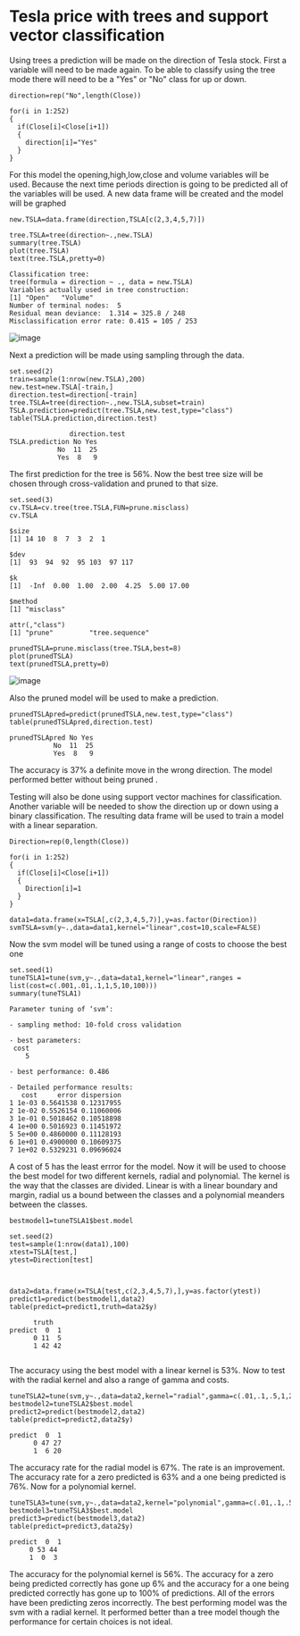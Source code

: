 # Tesla price with trees and support vector classification

Using trees a prediction will be made on the direction of Tesla stock.  First 
a variable will need to be made again.  To be able to classify using the tree mode
there will need to be a "Yes" or "No" class for up or down.  
```
direction=rep("No",length(Close))

for(i in 1:252)
{
  if(Close[i]<Close[i+1])
  {
    direction[i]="Yes"
  }
}
```
For this model the opening,high,low,close and volume variables will be used.
Because the next time periods direction is going to be predicted all of the 
variables will be used.  A new data frame will be created and the model will be graphed

```
new.TSLA=data.frame(direction,TSLA[c(2,3,4,5,7)])

tree.TSLA=tree(direction~.,new.TSLA)
summary(tree.TSLA)
plot(tree.TSLA)
text(tree.TSLA,pretty=0)

Classification tree:
tree(formula = direction ~ ., data = new.TSLA)
Variables actually used in tree construction:
[1] "Open"   "Volume"
Number of terminal nodes:  5 
Residual mean deviance:  1.314 = 325.8 / 248 
Misclassification error rate: 0.415 = 105 / 253 

```
![image](https://user-images.githubusercontent.com/58529391/74867063-dc5abf80-5308-11ea-95a3-b5cdc6e237fd.png)

Next a prediction will be made using sampling through the data.
```
set.seed(2)
train=sample(1:nrow(new.TSLA),200)
new.test=new.TSLA[-train,]
direction.test=direction[-train]
tree.TSLA=tree(direction~.,new.TSLA,subset=train)
TSLA.prediction=predict(tree.TSLA,new.test,type="class")
table(TSLA.prediction,direction.test)

               direction.test
TSLA.prediction No Yes
            No  11  25
            Yes  8   9
```
The first prediction for the tree is 56%.  Now the best tree size will be chosen
through cross-validation and pruned to that size.
```
set.seed(3)
cv.TSLA=cv.tree(tree.TSLA,FUN=prune.misclass)
cv.TSLA

$size
[1] 14 10  8  7  3  2  1

$dev
[1]  93  94  92  95 103  97 117

$k
[1]  -Inf  0.00  1.00  2.00  4.25  5.00 17.00

$method
[1] "misclass"

attr(,"class")
[1] "prune"         "tree.sequence"

prunedTSLA=prune.misclass(tree.TSLA,best=8)
plot(prunedTSLA)
text(prunedTSLA,pretty=0)

```
![image](https://user-images.githubusercontent.com/58529391/74867036-d1a02a80-5308-11ea-95a7-2cd9c22b4435.png)

Also the pruned model will be used to make a prediction.
```
prunedTSLApred=predict(prunedTSLA,new.test,type="class")
table(prunedTSLApred,direction.test)

prunedTSLApred No Yes
           No  11  25
           Yes  8   9
```
The accuracy is 37% a definite move in the wrong direction.  The model performed
better without being pruned .  

Testing will also be done using support vector machines for classification.
Another variable will be needed to show the direction up or down using a 
binary classification.  The resulting data frame will be used to train a 
model with a linear separation.  
```
Direction=rep(0,length(Close))

for(i in 1:252)
{
  if(Close[i]<Close[i+1])
  {
    Direction[i]=1
  }
}

data1=data.frame(x=TSLA[,c(2,3,4,5,7)],y=as.factor(Direction))
svmTSLA=svm(y~.,data=data1,kernel="linear",cost=10,scale=FALSE)

```
Now the svm model will be tuned using a range of costs to choose the best one
```
set.seed(1)
tuneTSLA1=tune(svm,y~.,data=data1,kernel="linear",ranges = list(cost=c(.001,.01,.1,1,5,10,100)))
summary(tuneTSLA1)

Parameter tuning of ‘svm’:

- sampling method: 10-fold cross validation 

- best parameters:
 cost
    5

- best performance: 0.486 

- Detailed performance results:
   cost     error dispersion
1 1e-03 0.5641538 0.12317955
2 1e-02 0.5526154 0.11060006
3 1e-01 0.5018462 0.10518898
4 1e+00 0.5016923 0.11451972
5 5e+00 0.4860000 0.11128193
6 1e+01 0.4900000 0.10609375
7 1e+02 0.5329231 0.09696024
```
A cost of 5 has the least errror for the model.  Now it will be used to choose the 
best model for two different kernels, radial and polynomial.  The kernel is the way
that the classes are divided.  Linear is with a linear boundary and margin, radial 
us a bound between the classes and a polynomial meanders between the classes.
```
bestmodel1=tuneTSLA1$best.model

set.seed(2)
test=sample(1:nrow(data1),100)
xtest=TSLA[test,]
ytest=Direction[test]



data2=data.frame(x=TSLA[test,c(2,3,4,5,7),],y=as.factor(ytest))
predict1=predict(bestmodel1,data2)
table(predict=predict1,truth=data2$y)

      truth
predict  0  1
      0 11  5
      1 42 42
     
```
The accuracy using the best model with a linear kernel is 53%.  Now to test with the 
radial kernel and also a range of gamma and costs.
```
tuneTSLA2=tune(svm,y~.,data=data2,kernel="radial",gamma=c(.01,.1,.5,1,2,3,4),ranges=list(cost=c(.001,.01,.1,1,5,10,100)))
bestmodel2=tuneTSLA2$best.model
predict2=predict(bestmodel2,data2)
table(predict=predict2,data2$y)

predict  0  1
      0 47 27
      1  6 20
 ```
 The accuracy rate for the radial model is 67%.  The rate is an improvement.  The accuracy 
 rate for a zero predicted is 63% and a one being predicted is 76%.
 Now for a polynomial kernel.
 ```
 tuneTSLA3=tune(svm,y~.,data=data2,kernel="polynomial",gamma=c(.01,.1,.5,1,2,3,4),ranges=list(cost=c(.001,.01,.1,1,5,10,100)))
 bestmodel3=tuneTSLA3$best.model
 predict3=predict(bestmodel3,data2)
 table(predict=predict3,data2$y)
 
 predict  0  1
      0 53 44
      1  0  3
 ```
 The accuracy for the polynomial kernel is 56%.  The accuracy for a zero being predicted correctly has gone up 6% and the 
 accuracy for a one being predicted correctly has gone up to 100% of predictions.  All of the errors have been 
 predicting zeros incorrectly.  The best performing model was the svm with a radial
 kernel.  It performed better than a tree model though the performance for certain choices is not ideal.
